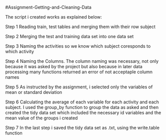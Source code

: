 #Assignment-Getting-and-Cleaning-Data

The script i created works as explained below:

Step 1 Reading train, test tables and merging them with their row subject

Step 2 Merging the test and training data set into one data set

Step 3 Naming the activities so we know which subject coresponds to which activity

Step 4 Naming the Columns. The column naming was necessary, not only because it was asked by the project but also because in later data processing many functions returned an error of not acceptaple column names

Step 5 As instructed by the assignment, i selected only the variables of mean or standard deviation 

Step 6 Calculating the average of each variable for each activity and each subject. I used the group_by function to group the data as asked and then created the tidy data set which included the necessary id variables and the mean value of the groups i created 

Step 7 In the last step i saved the tidy data set as .txt, using the write.table function
